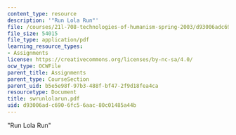```yaml
---
content_type: resource
description: '"Run Lola Run"'
file: /courses/21l-708-technologies-of-humanism-spring-2003/d93006adc6906fc56aac80c01485a44b_swrunlolarun.pdf
file_size: 54015
file_type: application/pdf
learning_resource_types:
- Assignments
license: https://creativecommons.org/licenses/by-nc-sa/4.0/
ocw_type: OCWFile
parent_title: Assignments
parent_type: CourseSection
parent_uid: b5e5e98f-97b3-488f-bf47-2f9d18fea4ca
resourcetype: Document
title: swrunlolarun.pdf
uid: d93006ad-c690-6fc5-6aac-80c01485a44b
---
```

"Run Lola Run"